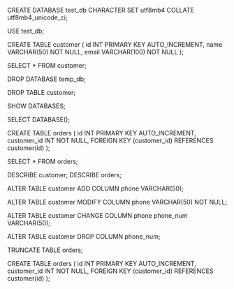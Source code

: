 
CREATE DATABASE test_db
CHARACTER SET utf8mb4
COLLATE utf8mb4_unicode_ci;

USE test_db;

CREATE TABLE customer (
id 		INT 		PRIMARY KEY AUTO_INCREMENT,
name 	VARCHAR(50)  NOT NULL,
email 	VARCHAR(100) NOT NULL
);

SELECT * FROM customer;

DROP DATABASE temp_db;

DROP TABLE customer;

SHOW DATABASES;

SELECT DATABASE();

CREATE TABLE orders (
id				INT		PRIMARY KEY AUTO_INCREMENT,
customer_id 	INT		NOT NULL,
FOREIGN KEY (customer_id) REFERENCES customer(id)
);

SELECT * FROM orders;

DESCRIBE customer;
DESCRIBE orders;

ALTER TABLE customer ADD COLUMN phone VARCHAR(50);

ALTER TABLE customer MODIFY COLUMN phone VARCHAR(50) NOT NULL;

ALTER TABLE customer CHANGE COLUMN phone phone_num VARCHAR(50);

ALTER TABLE customer DROP COLUMN phone_num;

TRUNCATE TABLE orders;

CREATE TABLE orders (
id				INT		PRIMARY KEY AUTO_INCREMENT,
customer_id 	INT		NOT NULL,
FOREIGN KEY (customer_id) REFERENCES customer(id)
);